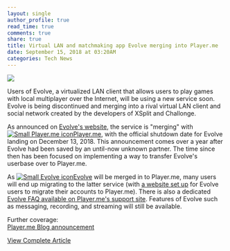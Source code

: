 ```yaml
---
layout: single
author_profile: true
read_time: true
comments: true
share: true
title: Virtual LAN and matchmaking app Evolve merging into Player.me
date: September 15, 2018 at 03:20AM
categories: Tech News
---
```

<img class="align-center" src="%20http://d2.alternativeto.net/dist/icons/player-me_73889.png?width=36&amp;height=36&amp;mode=crop&amp;upscale=false">
<p><p>Users of Evolve, a virtualized LAN client that allows users to play games with local multiplayer over the Internet, will be using a new service soon. Evolve is being discontinued and merging into a rival virtual LAN client and social network created by the developers of XSplit and Challonge.</p>
<p>As announced on <a href="https://www.evolvehq.com/welcome" rel="nofollow">Evolve's website</a>, the service is &quot;merging&quot; with <a href='//alternativeto.net/software/player-me/'><img alt='Small Player.me icon' class='mini-app-icon' src='//d2.alternativeto.net/dist/icons/player-me_73889.png?width=36&height=36&mode=crop&upscale=false' />Player.me</a>, with the official shutdown date for Evolve landing on December 13, 2018. This announcement comes over a year after Evolve had been saved by an until-now unknown partner. The time since then has been focused on implementing a way to transfer Evolve's userbase over to Player.me.</p>
<p>As <a href='//alternativeto.net/software/evolve/'><img alt='Small Evolve icon' class='mini-app-icon' src='//d2.alternativeto.net/dist/icons/evolve_14899.png?width=36&height=36&mode=crop&upscale=false' />Evolve</a> will be merged in to Player.me, many users will end up migrating to the latter service (with <a href="https://evolve.player.me/" rel="nofollow">a website set up</a> for Evolve users to migrate their accounts to Player.me). There is also a dedicated <a href="https://helpdesk.player.me/en/category/evolve-s6fvq0/" rel="nofollow">Evolve FAQ available on Player.me's support site</a>. Features of Evolve such as messaging, recording, and streaming will still be available.</p>
<p>Further coverage:<br />
<a href="https://blog.player.me/evolve-is-now-part-of-player-me-88a6f3234be3" rel="nofollow">Player.me Blog announcement</a></p>
</p>
<a class="btn btn--info" href="https://alternativeto.net/news/2018/9/virtual-lan-and-matchmaking-app-evolve-merging-into-player-me">View Complete Article</a>